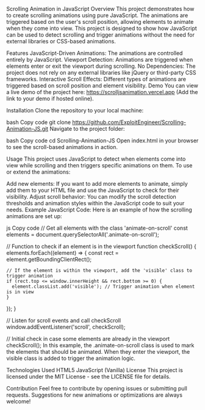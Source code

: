 Scrolling Animation in JavaScript
Overview
This project demonstrates how to create scrolling animations using pure JavaScript. The animations are triggered based on the user's scroll position, allowing elements to animate when they come into view. This project is designed to show how JavaScript can be used to detect scrolling and trigger animations without the need for external libraries or CSS-based animations.

Features
JavaScript-Driven Animations: The animations are controlled entirely by JavaScript.
Viewport Detection: Animations are triggered when elements enter or exit the viewport during scrolling.
No Dependencies: The project does not rely on any external libraries like jQuery or third-party CSS frameworks.
Interactive Scroll Effects: Different types of animations are triggered based on scroll position and element visibility.
Demo
You can view a live demo of the project here: https://scrolljsanimation.vercel.app (Add the link to your demo if hosted online).

Installation
Clone the repository to your local machine:

bash
Copy code
git clone https://github.com/ExploitEngineer/Scrolling-Animation-JS.git
Navigate to the project folder:

bash
Copy code
cd Scrolling-Animation-JS
Open index.html in your browser to see the scroll-based animations in action.

Usage
This project uses JavaScript to detect when elements come into view while scrolling and then triggers specific animations on them. To use or extend the animations:

Add new elements: If you want to add more elements to animate, simply add them to your HTML file and use the JavaScript to check for their visibility.
Adjust scroll behavior: You can modify the scroll detection thresholds and animation styles within the JavaScript code to suit your needs.
Example JavaScript Code:
Here is an example of how the scrolling animations are set up:

js
Copy code
// Get all elements with the class 'animate-on-scroll'
const elements = document.querySelectorAll('.animate-on-scroll');

// Function to check if an element is in the viewport
function checkScroll() {
  elements.forEach((element) => {
    const rect = element.getBoundingClientRect();
    
    // If the element is within the viewport, add the 'visible' class to trigger animation
    if (rect.top <= window.innerHeight && rect.bottom >= 0) {
      element.classList.add('visible'); // Trigger animation when element is in view
    }
  });
}

// Listen for scroll events and call checkScroll
window.addEventListener('scroll', checkScroll);

// Initial check in case some elements are already in the viewport
checkScroll();
In this example, the .animate-on-scroll class is used to mark the elements that should be animated. When they enter the viewport, the visible class is added to trigger the animation logic.

Technologies Used
HTML5
JavaScript (Vanilla)
License
This project is licensed under the MIT License - see the LICENSE file for details.

Contribution
Feel free to contribute by opening issues or submitting pull requests. Suggestions for new animations or optimizations are always welcome!
